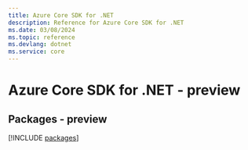 ```yaml
---
title: Azure Core SDK for .NET
description: Reference for Azure Core SDK for .NET
ms.date: 03/08/2024
ms.topic: reference
ms.devlang: dotnet
ms.service: core
---
```

# Azure Core SDK for .NET - preview
## Packages - preview
[!INCLUDE [packages](core-index.md)]